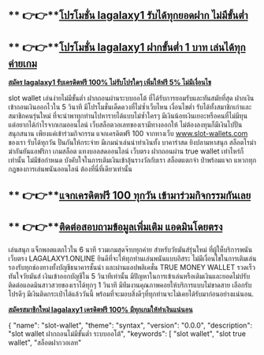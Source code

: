 ## ** 👉👉**[**โปรโมชั่น lagalaxy1 รับได้ทุกยอดฝาก ไม่มีขั้นต่ำ**](https://bit.ly/lagalaxy1online)

## ** 👉👉**[**โปรโมชั่น lagalaxy1 ฝากขั้นต่ำ 1 บาท เล่นได้ทุกค่ายเกม**](https://bit.ly/lagalaxy1online)

[**สมัคร lagalaxy1 รับเครดิตฟรี 100% ไม่รับโปรใดๆ เพิ่มให้ฟรี 5% ไม่มีเงื่อนไข**](https://bit.ly/lagalaxy1online)

slot wallet เล่นง่ายไม่มีขั้นต่ำ ฝากถอนผ่านระบบออโต้ ที่ได้รับการยอมรับและทันสมัยที่สุด ฝากเงินเข้าถอนเงินออกไวใน 5 วินาที มีโปรโมชั่นเด็ดดวงที่ไม่ซ้ำเว็บไหน เงื่อนไขต่ำ รับได้ทั้งสมาชิกเก่าและสมาชิกคนรุ่นใหม่ ที่จะนำพาทุกท่านไปหารายได้แบบไม่ซ้ำใครๆ มีเงินน้อยเงินเยอะหรือคนที่ไม่มีทุน แต่อยากได้กำไรจากเกมออนไลน์ เว็บสล็อตวอเลทของเรามีทางออกให้ ไม่ต้องลงทุนก็มีเงินไปปั่นสนุกสนาน เพียงแค่เข้าร่วมกิจกรรม แจกเครดิตฟรี 100 จากทางเว็บ www.slot-wallets.com ของเรา รับได้ทุกวัน ปั่นกันให้กระจ่าย มีเกมน่าเล่นน่าทำเงินทั้ง บาคาร่าสด ยิงปลามหาสนุก สล็อตโรม่าฆ่ากันยันแอฟริกา เกมสล็อต แทงบอลสดออนไลน์ เว็บตรง ฝากถอนผ่าน true wallet เท่าไหร่ก็เท่านั้น ไม่มีข้อกำหนด บังคับใจในการเติมเงินเข้าลุ้นรางวัลกับเรา สล็อตแตกจ๋า ป๋าพร้อมแจก แหวกทุกกฎของการเล่นพนันออนไลน์ ต้องที่นี่ที่เดียวเท่านั้น

## ** 👉👉**[**แจกเครดิตฟรี 100 ทุกวัน เข้ามาร่วมกิจกรรมกันเลย**](https://bit.ly/lagalaxy1online)
## ** 👉👉**[**ติดต่อสอบถามข้อมูลเพิ่มเติม แอดมินโดยตรง**](https://bit.ly/lagalaxy1online)

เล่นสนุก แจ็กพอตแตกไวใน 6 นาที รวมเกมสุดจ๊าบทุกค่าย สำหรับวัยมันส์รุ่นใหม่ ที่ผู้ให็บริการพนันเว็บตรง LAGALAXY1.ONLINE ยินดีที่จะให้ทุกท่านเล่นพนันแบบอิสระ ไม่มีเงื่อนไขในการเติมเล่น รองรับทุกช่องทางทั้งบัญชีธนาคารชั้นนำ และผ่านแอปพลิเคชั่น TRUE MONEY WALLET รวดเร็วทันใจวัยมันส์ เงินเข้าออกบัญชีใน 5 วินาทีเท่านั้น มีปัญหาในการเข้าเล่นหรือเติมเงินและยอดไม่ปรับ ติดต่อแอดมินสาวสวยของเราได้ทุกๆ 1 วินาที มีทีมงานคุณภาพคอยให้บริการแบบไม่ขาดสาย เลือกรับโปรดีๆ มีเงินติดกระเป๋าได้แล้ววันนี้ พร้อมที่จะมอบสิ่งดีๆที่ทุกท่านจะไม่เคยได้รับมาก่อนอย่างแน่นอน.

[**สมัครสมาชิกใหม่ lagalaxy1 เครดิตฟรี 100% มีทุกเกมให้ทำเงินแน่นอน**](https://bit.ly/lagalaxy1online)



{
  "name": "slot-wallet",
  "theme": "syntax",
  "version": "0.0.0",
  "description": "slot wallet ฝากถอนไม่มีขั้นต่ำ ระบบออโต้",
  "keywords": [
    "slot wallet",
    "slot true wallet",
  "สล็อตฝากวอเลท"
